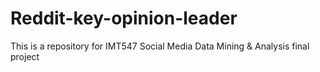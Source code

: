 # Reddit-key-opinion-leader
This is a repository for IMT547 Social Media Data Mining &amp; Analysis final project
